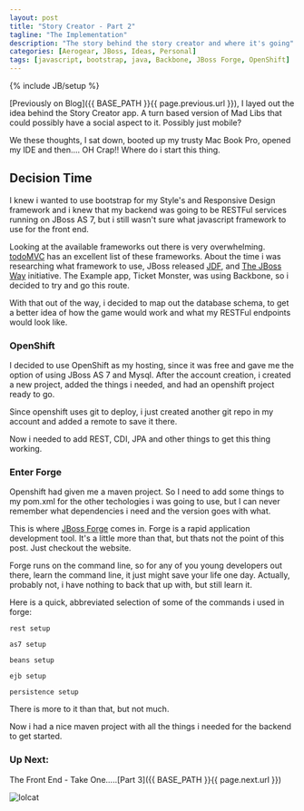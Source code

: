 ```yaml
---
layout: post
title: "Story Creator - Part 2"
tagline: "The Implementation"
description: "The story behind the story creator and where it's going"
categories: [Aerogear, JBoss, Ideas, Personal]
tags: [javascript, bootstrap, java, Backbone, JBoss Forge, OpenShift]
---
```

{% include JB/setup %}


[Previously on Blog]({{ BASE_PATH }}{{ page.previous.url }}), I layed out the idea behind the Story Creator app.  A turn based version of Mad Libs that could possibly have a social aspect to it.  Possibly just mobile?

We these thoughts, I sat down, booted up my trusty Mac Book Pro, opened my IDE and then.... OH Crap!!  Where do i start this thing.


## Decision Time

I knew i wanted to use bootstrap for my Style's and Responsive Design framework and i knew that my backend was going to be RESTFul services running on JBoss AS 7,  but i still wasn't sure what javascript framework to use for the front end.

Looking at the available frameworks out there is very overwhelming.  [todoMVC](http://addyosmani.github.com/todomvc/) has an excellent list of these frameworks.  About the time i was researching what framework to use, JBoss released [JDF](http://www.jboss.org/jdf/), and [The JBoss Way](http://www.jboss.org/developer.html) initiative.  The Example app, Ticket Monster, was using Backbone, so i decided to try and go this route.

With that out of the way, i decided to map out the database schema, to get a better idea of how the game would work and what my RESTFul endpoints would look like.

### OpenShift

I decided to use OpenShift as my hosting, since it was free and gave me the option of using JBoss AS 7 and Mysql.  After the account creation, i created a new project, added the things i needed, and had an openshift project ready to go.

Since openshift uses git to deploy, i just created another git repo in my account and added a remote to save it there.

Now i needed to add REST, CDI, JPA and other things to get this thing working.


### Enter Forge

Openshift had given me a maven project.  So I need to add some things to my pom.xml for the other techologies i was going to use, but I can never remember what dependencies i need and the version goes with what.

This is where [JBoss Forge](http://forge.jboss.org/) comes in.  Forge is a rapid application development tool.  It's a little more than that, but thats not the point of this post.  Just checkout the website.

Forge runs on the command line, so for any of you young developers out there, learn the command line,  it just might save your life one day.  Actually, probably not, i have nothing to back that up with, but still learn it.

Here is a quick, abbreviated selection of some of the commands i used in forge:

    rest setup

    as7 setup

    beans setup

    ejb setup

    persistence setup

There is more to it than that,  but not much.

Now i had a nice maven project with all the things i needed for the backend to get started.

### Up Next:

The Front End - Take One.....[Part 3]({{ BASE_PATH }}{{ page.next.url }})

![lolcat](http://i.chzbgr.com/completestore/2008/9/1/bringmeashr128647906558177409.jpg)




